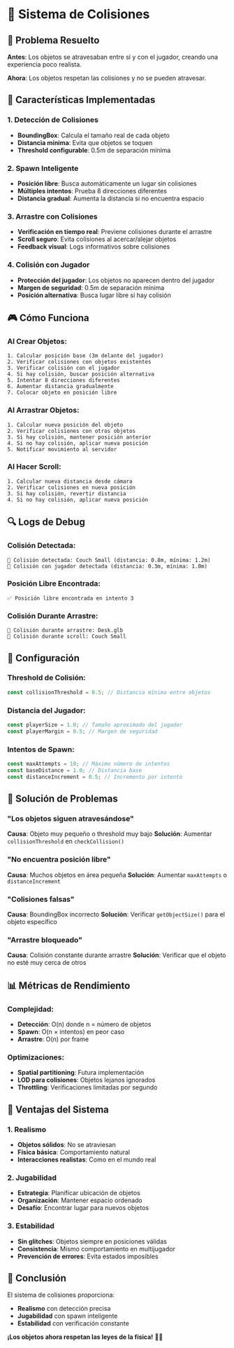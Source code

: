 # 🚫 Sistema de Colisiones

## 🎯 **Problema Resuelto**

**Antes**: Los objetos se atravesaban entre sí y con el jugador, creando una experiencia poco realista.

**Ahora**: Los objetos respetan las colisiones y no se pueden atravesar.

## 🔧 **Características Implementadas**

### **1. Detección de Colisiones**
- **BoundingBox**: Calcula el tamaño real de cada objeto
- **Distancia mínima**: Evita que objetos se toquen
- **Threshold configurable**: 0.5m de separación mínima

### **2. Spawn Inteligente**
- **Posición libre**: Busca automáticamente un lugar sin colisiones
- **Múltiples intentos**: Prueba 8 direcciones diferentes
- **Distancia gradual**: Aumenta la distancia si no encuentra espacio

### **3. Arrastre con Colisiones**
- **Verificación en tiempo real**: Previene colisiones durante el arrastre
- **Scroll seguro**: Evita colisiones al acercar/alejar objetos
- **Feedback visual**: Logs informativos sobre colisiones

### **4. Colisión con Jugador**
- **Protección del jugador**: Los objetos no aparecen dentro del jugador
- **Margen de seguridad**: 0.5m de separación mínima
- **Posición alternativa**: Busca lugar libre si hay colisión

## 🎮 **Cómo Funciona**

### **Al Crear Objetos:**
```
1. Calcular posición base (3m delante del jugador)
2. Verificar colisiones con objetos existentes
3. Verificar colisión con el jugador
4. Si hay colisión, buscar posición alternativa
5. Intentar 8 direcciones diferentes
6. Aumentar distancia gradualmente
7. Colocar objeto en posición libre
```

### **Al Arrastrar Objetos:**
```
1. Calcular nueva posición del objeto
2. Verificar colisiones con otros objetos
3. Si hay colisión, mantener posición anterior
4. Si no hay colisión, aplicar nueva posición
5. Notificar movimiento al servidor
```

### **Al Hacer Scroll:**
```
1. Calcular nueva distancia desde cámara
2. Verificar colisiones en nueva posición
3. Si hay colisión, revertir distancia
4. Si no hay colisión, aplicar nueva posición
```

## 🔍 **Logs de Debug**

### **Colisión Detectada:**
```
🚫 Colisión detectada: Couch Small (distancia: 0.8m, mínima: 1.2m)
🚫 Colisión con jugador detectada (distancia: 0.3m, mínima: 1.0m)
```

### **Posición Libre Encontrada:**
```
✅ Posición libre encontrada en intento 3
```

### **Colisión Durante Arrastre:**
```
🚫 Colisión durante arrastre: Desk.glb
🚫 Colisión durante scroll: Couch Small
```

## 🎯 **Configuración**

### **Threshold de Colisión:**
```javascript
const collisionThreshold = 0.5; // Distancia mínima entre objetos
```

### **Distancia del Jugador:**
```javascript
const playerSize = 1.0; // Tamaño aproximado del jugador
const playerMargin = 0.5; // Margen de seguridad
```

### **Intentos de Spawn:**
```javascript
const maxAttempts = 10; // Máximo número de intentos
const baseDistance = 1.0; // Distancia base
const distanceIncrement = 0.5; // Incremento por intento
```

## 🚨 **Solución de Problemas**

### **"Los objetos siguen atravesándose"**
**Causa**: Objeto muy pequeño o threshold muy bajo
**Solución**: Aumentar `collisionThreshold` en `checkCollision()`

### **"No encuentra posición libre"**
**Causa**: Muchos objetos en área pequeña
**Solución**: Aumentar `maxAttempts` o `distanceIncrement`

### **"Colisiones falsas"**
**Causa**: BoundingBox incorrecto
**Solución**: Verificar `getObjectSize()` para el objeto específico

### **"Arrastre bloqueado"**
**Causa**: Colisión constante durante arrastre
**Solución**: Verificar que el objeto no esté muy cerca de otros

## 📊 **Métricas de Rendimiento**

### **Complejidad:**
- **Detección**: O(n) donde n = número de objetos
- **Spawn**: O(n × intentos) en peor caso
- **Arrastre**: O(n) por frame

### **Optimizaciones:**
- **Spatial partitioning**: Futura implementación
- **LOD para colisiones**: Objetos lejanos ignorados
- **Throttling**: Verificaciones limitadas por segundo

## 🎯 **Ventajas del Sistema**

### **1. Realismo**
- **Objetos sólidos**: No se atraviesan
- **Física básica**: Comportamiento natural
- **Interacciones realistas**: Como en el mundo real

### **2. Jugabilidad**
- **Estrategia**: Planificar ubicación de objetos
- **Organización**: Mantener espacio ordenado
- **Desafío**: Encontrar lugar para nuevos objetos

### **3. Estabilidad**
- **Sin glitches**: Objetos siempre en posiciones válidas
- **Consistencia**: Mismo comportamiento en multijugador
- **Prevención de errores**: Evita estados imposibles

## 🎉 **Conclusión**

El sistema de colisiones proporciona:
- **Realismo** con detección precisa
- **Jugabilidad** con spawn inteligente
- **Estabilidad** con verificación constante

**¡Los objetos ahora respetan las leyes de la física!** 🚫✨ 
